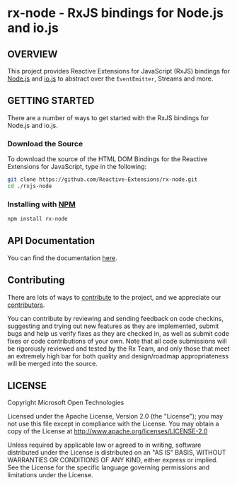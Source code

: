 # rx-node - RxJS bindings for Node.js and io.js #

## OVERVIEW

This project provides Reactive Extensions for JavaScript (RxJS) bindings for [Node.js](http://nodejs.org) and [io.js](https://iojs.org) to abstract over the `EventEmitter`, Streams and more.

## GETTING STARTED

There are a number of ways to get started with the RxJS bindings for Node.js and io.js.

### Download the Source

To download the source of the HTML DOM Bindings for the Reactive Extensions for JavaScript, type in the following:
```bash
git clone https://github.com/Reactive-Extensions/rx-node.git
cd ./rxjs-node
```
### Installing with [NPM](https://npmjs.org/)
```bash
npm install rx-node
```
##  API Documentation ##

You can find the documentation [here](https://github.com/Reactive-Extensions/rx-node/tree/master/doc).

## Contributing ##

There are lots of ways to [contribute](https://github.com/Reactive-Extensions/rx-node/wiki/Contributing) to the project, and we appreciate our [contributors](https://github.com/Reactive-Extensions/rx-node/wiki/Contributors).

You can contribute by reviewing and sending feedback on code checkins, suggesting and trying out new features as they are implemented, submit bugs and help us verify fixes as they are checked in, as well as submit code fixes or code contributions of your own. Note that all code submissions will be rigorously reviewed and tested by the Rx Team, and only those that meet an extremely high bar for both quality and design/roadmap appropriateness will be merged into the source.

## LICENSE

Copyright Microsoft Open Technologies

Licensed under the Apache License, Version 2.0 (the "License");
you may not use this file except in compliance with the License.
You may obtain a copy of the License at
  http://www.apache.org/licenses/LICENSE-2.0

Unless required by applicable law or agreed to in writing, software
distributed under the License is distributed on an "AS IS" BASIS,
WITHOUT WARRANTIES OR CONDITIONS OF ANY KIND, either express or implied.
See the License for the specific language governing permissions and
limitations under the License.
